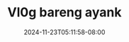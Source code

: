 --- 
title: "Vl0g bareng ayank"
description: "streaming  video bokep Vl0g bareng ayank ig   baru"
date: 2024-11-23T05:11:58-08:00
file_code: "926odvbk6zkf"
draft: false
cover: "3hn55d4hpqm1t68d.jpg"
tags: ["bareng", "ayank", "bokep-indo", "bokep-viral", "bokep-ig"]
length: 211
fld_id: "1483151"
foldername: "Anne uy"
categories: ["Anne uy"]
views: 1
---